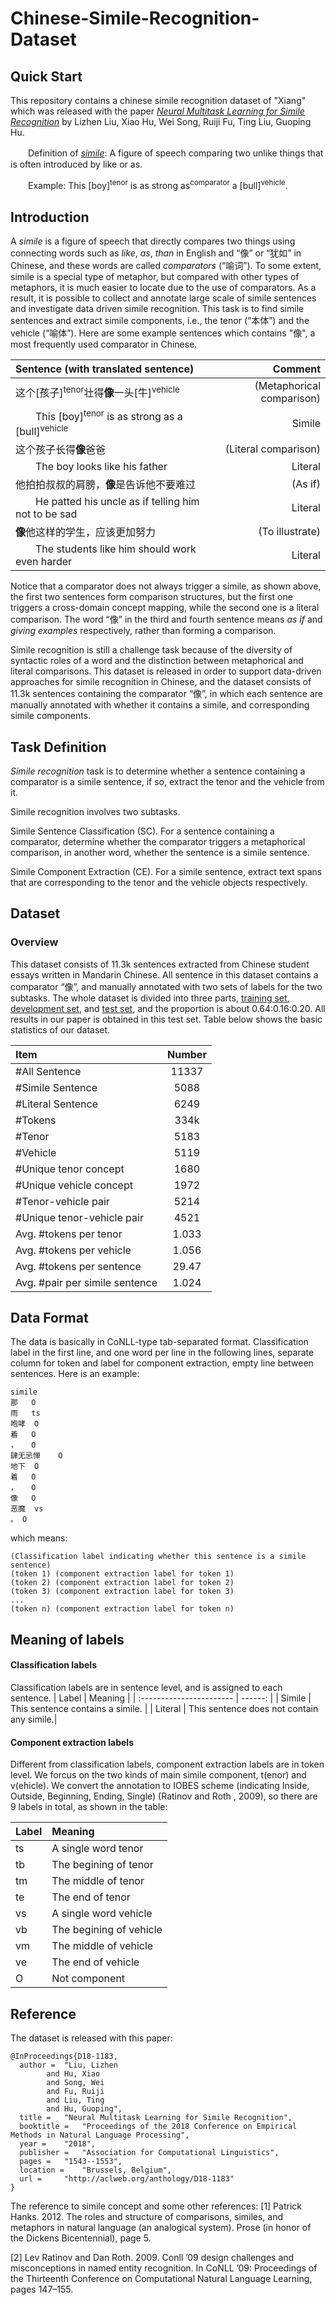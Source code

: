 # Chinese-Simile-Recognition-Dataset

## Quick Start
This repository contains a chinese simile recognition dataset of "Xiang" which was released with the paper [*Neural Multitask Learning for Simile Recognition*](http://aclweb.org/anthology/D18-1183) by Lizhen Liu, Xiao Hu, Wei Song, Ruiji Fu, Ting Liu, Guoping Hu.

　　Definition of [*simile*](https://www.merriam-webster.com/dictionary/simile): A figure of speech comparing two unlike things that is often introduced by like or as.

　　Example: This [boy]<sup>tenor</sup> is as strong as<sup>comparator</sup> a [bull]<sup>vehicle</sup>.

## Introduction
A *simile* is a figure of speech that directly compares two things using connecting words such as *like*, *as*, *than* in English and
“像” or “犹如” in Chinese, and these words are called *comparators* (“喻词”). To some extent, simile is a special type of metaphor, but compared with other types of metaphors, it is much easier to locate due to the use of comparators. As a result, it is possible to collect and annotate large scale of simile sentences and investigate data driven simile recognition. This task is to find simile sentences and extract simile components, i.e., the tenor (“本体”) and the vehicle (“喻体”). Here are some example sentences which contains "像", a most frequently used comparator in Chinese.

| Sentence (with translated sentence) | Comment |
| :----------------------- | ------: |
| 这个[孩子]<sup>tenor</sup>壮得**像**一头[牛]<sup>vehicle</sup> | (Metaphorical comparison) |
| 　　This [boy]<sup>tenor</sup> is as strong as a [bull]<sup>vehicle</sup> | Simile |
| 这个孩子长得**像**爸爸 | (Literal comparison) |
| 　　The boy looks like his father | Literal |
| 他拍拍叔叔的肩膀，**像**是告诉他不要难过 | (As if) |
| 　　He patted his uncle as if telling him not to be sad | Literal |
| **像**他这样的学生，应该更加努力 | (To illustrate) |
| 　　The students like him should work even harder | Literal |

Notice that a comparator does not always trigger a simile, as shown above, the first two sentences form comparison structures, but the first one triggers a cross-domain concept mapping, while the second one is a literal comparison. The word “像” in the third and fourth sentence means *as if* and *giving examples* respectively, rather than forming a comparison.

Simile recognition is still a challenge task because of the diversity of syntactic roles of a word and the distinction between metaphorical and literal comparisons. This dataset is released in order to support data-driven approaches for simile recognition in Chinese, and the dataset consists of 11.3k sentences containing the comparator “像”, in which each sentence are manually annotated with whether it contains a simile, and corresponding simile components.

## Task Definition
*Simile recognition* task is to determine whether a sentence containing a comparator is a simile sentence, if so, extract the tenor and the vehicle from it.

Simile recognition involves two subtasks.

Simile Sentence Classification (SC). For a sentence containing a comparator, determine whether the comparator triggers a metaphorical comparison, in another word, whether the sentence is a simile sentence.

Simile Component Extraction (CE). For a simile sentence, extract text spans that are corresponding to the tenor and the vehicle objects respectively.

## Dataset
### Overview
This dataset consists of 11.3k sentences extracted from Chinese student essays written in Mandarin Chinese. All sentence in this dataset contains a comparator “像”, and manually annotated with two sets of labels for the two subtasks. The whole dataset is divided into three parts, [training set](https://github.com/lingershaw/Chinese-Simile-Recognition-Dataset/blob/master/Chinese-Simile-Recognition-Dataset-Train.csv), [development set](https://github.com/lingershaw/Chinese-Simile-Recognition-Dataset/blob/master/Chinese-Simile-Recognition-Dataset-Dev.csv), and [test set](https://github.com/lingershaw/Chinese-Simile-Recognition-Dataset/blob/master/Chinese-Simile-Recognition-Dataset-Test.csv), and the proportion is about 0.64:0.16:0.20. All results in our paper is obtained in this test set. Table below shows the basic statistics of our dataset.

| Item | Number |
| :----------------------- | :------: |
|\#All Sentence | 11337  |
|\#Simile Sentence | 5088  |
|\#Literal Sentence | 6249 |
|\#Tokens | 334k |
|\#Tenor | 5183 |
|\#Vehicle | 5119 |
|\#Unique tenor concept | 1680 |
|\#Unique vehicle concept | 1972 |
|\#Tenor-vehicle pair | 5214 |
|\#Unique tenor-vehicle pair | 4521 |
|Avg. \#tokens per tenor | 1.033 |
|Avg. \#tokens per vehicle | 1.056 |
|Avg. \#tokens per sentence | 29.47 |
|Avg. \#pair per simile sentence | 1.024 |

## Data Format
The data is basically in CoNLL-type tab-separated format. Classification label in the first line, and one word per line in the following lines, separate column for token and label for component extraction, empty line between sentences. Here is an example:

    simile
    那	O
    雨	ts
    咆哮	O
    着	O
    ，	O
    肆无忌惮	O
    地下	O
    着	O
    ，	O
    像	O
    恶魔	vs
    。 O
    

which means:

    (Classification label indicating whether this sentence is a simile sentence)
    (token 1) (component extraction label for token 1)
    (token 2) (component extraction label for token 2)
    (token 3) (component extraction label for token 3)
    ...
    (token n) (component extraction label for token n)

## Meaning of labels
#### Classification labels
Classification labels are in sentence level, and is assigned to each sentence.
| Label | Meaning |
| :----------------------- | ------: |
| Simile | This sentence contains a simile. |
| Literal | This sentence does not contain any simile.|
#### Component extraction labels
Different from classification labels, component extraction labels are in token level. We forcus on the two kinds of main simile component, t(enor) and v(ehicle). We convert the annotation to IOBES scheme (indicating Inside, Outside, Beginning, Ending, Single) (Ratinov and Roth , 2009), so there are 9 labels in total, as shown in the table:

| Label | Meaning |
| :----------------------- | :------ |
| ts | A single word tenor |
| tb | The begining of tenor |
| tm | The middle of tenor |
| te | The end of tenor |
| vs | A single word vehicle |
| vb | The begining of vehicle |
| vm | The middle of vehicle |
| ve | The end of vehicle |
| O | Not component |

## Reference
The dataset is released with this paper:

    @InProceedings{D18-1183,
      author = 	"Liu, Lizhen
            and Hu, Xiao
            and Song, Wei
            and Fu, Ruiji
            and Liu, Ting
            and Hu, Guoping",
      title = 	"Neural Multitask Learning for Simile Recognition",
      booktitle = 	"Proceedings of the 2018 Conference on Empirical Methods in Natural Language Processing",
      year = 	"2018",
      publisher = 	"Association for Computational Linguistics",
      pages = 	"1543--1553",
      location = 	"Brussels, Belgium",
      url = 	"http://aclweb.org/anthology/D18-1183"
    }

The reference to simile concept and some other references:
[1] Patrick Hanks. 2012. The roles and structure of comparisons, similes, and metaphors in natural language (an analogical system). Prose (in honor of the Dickens Bicentennial), page 5.

[2] Lev Ratinov and Dan Roth. 2009. Conll ’09 design challenges and misconceptions in named entity recognition. In CoNLL ’09: Proceedings of
the Thirteenth Conference on Computational Natural Language Learning, pages 147–155.
